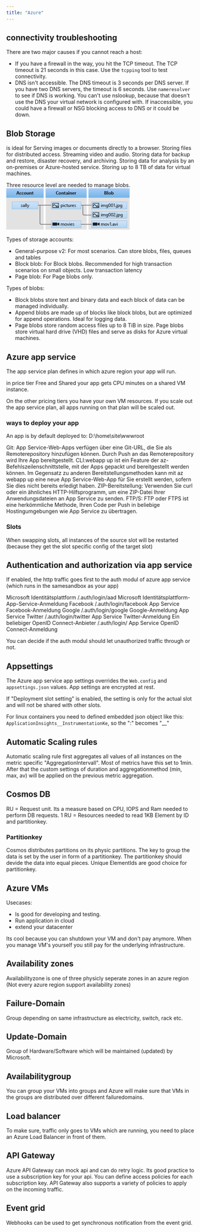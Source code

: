 ```yaml
---
title: "Azure"
---
```


## connectivity troubleshooting
There are two major causes if you cannot reach a host:
* If you have a firewall in the way, you hit the TCP timeout. The TCP timeout is 21 seconds in this case. Use the ```tcpping``` tool to test connectivity.
* DNS isn't accessible. The DNS timeout is 3 seconds per DNS server. If you have two DNS servers, the timeout is 6 seconds. Use ```nameresolver``` to see if DNS is working. 
You can't use nslookup, because that doesn't use the DNS your virtual network is configured with. If inaccessible, you could have a firewall or NSG blocking access to DNS or it could be down.

## Blob Storage

is ideal for
Serving images or documents directly to a browser.
Storing files for distributed access.
Streaming video and audio.
Storing data for backup and restore, disaster recovery, and archiving.
Storing data for analysis by an on-premises or Azure-hosted service.
Storing up to 8 TB of data for virtual machines.

Three resource level are needed to manage blobs.
![](blob1.png)

Types of storage accounts:
* General-purpose v2: For most scenarios. Can store blobs, files, queues and tables
* Block blob: For Block blobs. Recommended for high transaction scenarios on small objects. Low transaction latency
* Page blob: For Page blobs only.

Types of blobs:
* Block blobs store text and binary data and each block of data can be managed individually.
* Append blobs are made up of blocks like block blobs, but are optimized for append operations. Ideal for logging data.
* Page blobs store random access files up to 8 TiB in size. Page blobs store virtual hard drive (VHD) files and serve as disks for Azure virtual machines.

## Azure app service
The app service plan defines in which azure region your app will run. 

in price tier Free and Shared your app gets CPU minutes on a shared VM instance. 

On the other pricing tiers you have your own VM resources. 
If you scale out the app service plan, all apps running on that plan will be scaled out. 

### ways to deploy your app
An app is by default deployed to: D:\home\site\wwwroot


Git: App Service-Web-Apps verfügen über eine Git-URL, die Sie als Remoterepository hinzufügen können. Durch Push an das Remoterepository wird Ihre App bereitgestellt.
CLI:webapp up ist ein Feature der az-Befehlszeilenschnittstelle, mit der Apps gepackt und bereitgestellt werden können. Im Gegensatz zu anderen Bereitstellungsmethoden kann mit az webapp up eine neue App Service-Web-App für Sie erstellt werden, sofern Sie dies nicht bereits erledigt haben.
ZIP-Bereitstellung: Verwenden Sie curl oder ein ähnliches HTTP-Hilfsprogramm, um eine ZIP-Datei Ihrer Anwendungsdateien an App Service zu senden.
FTP/S: FTP oder FTPS ist eine herkömmliche Methode, Ihren Code per Push in beliebige Hostingumgebungen wie App Service zu übertragen.


### Slots
When swapping slots, all instances of the source slot will be restarted (because they get the slot specific config of the target slot) 

## Authentication and authorization via app service
If enabled, the http traffic goes first to the auth modul of azure app service (which runs in the samesandbox as your app)

Microsoft Identitätsplattform	/.auth/login/aad	Microsoft Identitätsplattform-App-Service-Anmeldung
Facebook	/.auth/login/facebook	App Service Facebook-Anmeldung
Google	/.auth/login/google	Google-Anmeldung App Service
Twitter	/.auth/login/twitter	App Service Twitter-Anmeldung
Ein beliebiger OpenID Connect-Anbieter	/.auth/login/<providerName>	App Service OpenID Connect-Anmeldung

You can decide if the auth modul should let unauthorized traffic through or not.

## Appsettings
The Azure app service app settings overrides the ```Web.config``` and ```appsettings.json``` values. 
App settings are encrypted at rest.

If "Deployment slot setting" is enabled, the setting is only for the actual slot and will not be shared with other slots.

For linux containers you need to defined embedded json object like this: ```ApplicationInsights__InstrumentationKe```, so the ":" becomes "__"

## Automatic Scaling rules
Automatic scaling rule first aggregates all values of all instances on the metric specific "AggregationIntervall". Most of metrics have this set to 1min.
After that the custom settings of duration and aggregationmethod (min, max, av) will be applied on the previous metric aggregation.


## Cosmos DB
RU = Request unit. Its a measure based on CPU, IOPS and Ram needed to perform DB requests.
1 RU = Resources needed to read 1KB Element by ID and partitionkey. 

### Partitionkey
Cosmos distributes partitions on its physic partitions. The key to group the data is set by the user in form of a partitionkey.
The partitionkey should devide the data into equal pieces. Unique ElementIds are good choice for partitionkey.

## Azure VMs
Usecases:
* Is good for developing and testing.
* Run application in cloud
* extend your datacenter

Its cool because you can shutdown your VM and don't pay anymore. When you manage VM's yourself you still pay for the underlying infrastructure.

## Availability zones
Availabilityzone is one of three physicly seperate zones in an azure region (Not every azure region support availability zones)

## Failure-Domain
Group depending on same infrastructure as electricity, switch, rack etc.

## Update-Domain
Group of Hardware/Software which will be maintained (updated) by Microsoft. 

## Availabilitygroup
You can group your VMs into groups and Azure will make sure that VMs in the groups
are distributed over different failuredomains.

## Load balancer
To make sure, traffic only goes to VMs which are running, you need to place an Azure Load Balancer in front of them.

## API Gateway
Azure API Gateway can mock api and can do retry logic.
Its good practice to use a subscription key for your api. You can define access policies for each subscription key.
API Gateway also supports a variety of policies to apply on the incoming traffic. 

## Event grid
Webhooks can be used to get synchronous notification from the event grid.